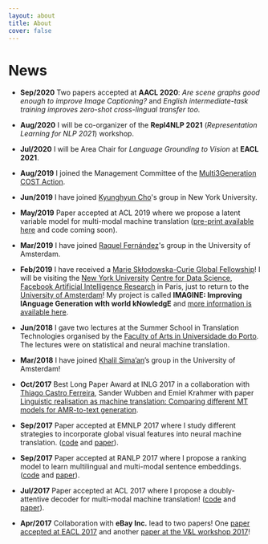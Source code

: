 ```yaml
---
layout: about
title: About
cover: false
---
```


<!--author-->

# News

* **Sep/2020** Two papers accepted at **AACL 2020**: *Are scene graphs good enough to improve Image Captioning?* and *English intermediate-task training improves zero-shot cross-lingual transfer too.*

* **Aug/2020** I will be co-organizer of the **Repl4NLP 2021** (*Representation Learning for NLP 2021*) workshop.

* **Jul/2020** I will be Area Chair for *Language Grounding to Vision* at **EACL 2021**.

* **Aug/2019** I joined the Management Committee of the [Multi3Generation COST Action][multi3generation].

* **Jun/2019** I have joined [Kyunghyun Cho][cho]'s group in New York University.

* **May/2019** Paper accepted at ACL 2019 where we propose a latent variable model
for multi-modal machine translation ([pre-print available here][acl2019_preprint] and code coming soon).

* **Mar/2019** I have joined [Raquel Fernández][raquel]'s group in the University of Amsterdam.

* **Feb/2019** I have received a [Marie Skłodowska-Curie Global Fellowship][msca]!
I will be visiting the [New York University][nyu] [Centre for Data Science][nyu_cds],
[Facebook Artificial Intelligence Research][fair] in Paris,
just to return to the [University of Amsterdam][uva]!
My project is called **IMAGINE: Improving lAnguage Generation wIth world kNowledgE** and [more information is available here][imagine].

* **Jun/2018** I gave two lectures at the Summer School in Translation Technologies
organised by the [Faculty of Arts in Universidade do Porto][flup].
The lectures were on statistical and neural machine translation.

* **Mar/2018** I have joined [Khalil Sima’an][khalil]’s group in the University of Amsterdam!

* **Oct/2017** Best Long Paper Award at INLG 2017 in a collaboration with
[Thiago Castro Ferreira][thiago], Sander Wubben and Emiel Krahmer with paper
[Linguistic realisation as machine translation: Comparing different MT models for AMR-to-text generation][best_paper_award].

* **Sep/2017** Paper accepted at EMNLP 2017 where I study different strategies to
incorporate global visual features into neural machine translation.
([code][multimodal_nmt_git] and [paper][emnlp2017]).

* **Sep/2017** Paper accepted at RANLP 2017 where I propose a ranking model to
learn multilingual and multi-modal sentence embeddings.
([code][mlmme_git] and [paper][ranlp2017]).

* **Jul/2017** Paper accepted at ACL 2017 where I propose
a doubly-attentive decoder for multi-modal machine translation!
([code][multimodal_nmt_git] and [paper][acl2017]).

* **Apr/2017** Collaboration with **eBay Inc.** lead to two papers!
One [paper accepted at EACL 2017][eacl2017] and another [paper at the V&L workshop 2017][vl2017]!

[uva]: http://www.uva.nl/en
[illc]: https://www.illc.uva.nl/
[fnwi]: http://www.uva.nl/en/faculty/faculty-of-science/faculty-of-science.html
[raquel]: https://staff.science.uva.nl/r.fernandezrovira/
[cho]: http://www.kyunghyuncho.me/
[dmg]: https://staff.science.uva.nl/r.fernandezrovira/dialogue-group.php
[msca]: http://www.uva.nl/en/content/news/news/2019/02/nine-researchers-to-conduct-research-at-uva-with-marie-curie-fellowship.html
[nyu]: http://www.nyu.edu/
[nyu_cds]: https://cds.nyu.edu/
[fair]: https://research.fb.com/
[imagine]: /imagine/
[flup]: https://sigarra.up.pt/flup/en/web_page.inicial
[khalil]: https://staff.fnwi.uva.nl/k.simaan/
[thiago]: https://research.tilburguniversity.edu/en/persons/thiago-castro-ferreira
[best_paper_award]: https://eventos.citius.usc.es/inlg2017/resources/final/21/21_Paper.pdf
[emnlp2017]: https://arxiv.org/pdf/1701.06521
[ranlp2017]: https://www.acl-bg.org/proceedings/2017/RANLP%202017/pdf/RANLP020.pdf
[acl2017]: https://aclweb.org/anthology/P17-1175
[acl2019_preprint]: https://arxiv.org/abs/1811.00357
[eacl2017]: https://aclweb.org/anthology/E/E17/E17-2101.pdf
[vl2017]: http://aclweb.org/anthology/W/W17/W17-2004.pdf
[multimodal_nmt_git]: https://github.com/iacercalixto/MultimodalNMT
[mlmme_git]: https://github.com/iacercalixto/multilingual-multimodal-embedding
[multi3generation]: https://multi3generation.eu/
